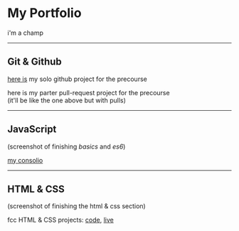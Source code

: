 # My Portfolio

i'm a champ

---

## Git & Github

[here is](https://github.com/colevandersWands/githubbing) my solo github project for the precourse

here is my parter pull-request project for the precourse  
(it'll be like the one above but with pulls)

---

## JavaScript

(screenshot of finishing _basics_ and _es6_)  

[my consolio](https://repl.it/@colevandersWands/consolio)  

---

## HTML & CSS

(screenshot of finishing the html & css section)

fcc HTML & CSS projects: [code](https://github.com/colevandersWands/fcc-html-projects/tree/master), [live](https://colevanderswands.github.io/fcc-html-projects/)  



